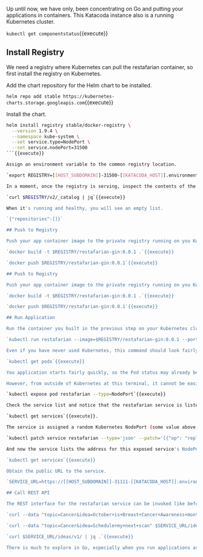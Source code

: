 Up until now, we have only, been concentrating on Go and putting your applications in containers. This Katacoda instance also is a running Kubernetes cluster.

`kubectl get componentstatus`{{execute}}

## Install Registry

We need a registry where Kubernetes can pull the restafarian container, so first install the registry on Kubernetes.

Add the chart repository for the Helm chart to be installed.

`helm repo add stable https://kubernetes-charts.storage.googleapis.com`{{execute}}

Install the chart.

```bash
helm install registry stable/docker-registry \
  --version 1.9.4 \
  --namespace kube-system \
  --set service.type=NodePort \
  --set service.nodePort=31500
```{{execute}}

Assign an environment variable to the common registry location.

`export REGISTRY=[[HOST_SUBDOMAIN]]-31500-[[KATACODA_HOST]].environments.katacoda.com`{{execute}}

In a moment, once the registry is serving, inspect the contents of the empty registry.

`curl $REGISTRY/v2/_catalog | jq`{{execute}}

When it's running and healthy, you will see an empty list.

`{"repositories":[]}`

## Push to Registry

Push your app container image to the private registry running on you Kubernetes cluster.

`docker build -t $REGISTRY/restafarian-gin:0.0.1 .`{{execute}}

`docker push $REGISTRY/restafarian-gin:0.0.1`{{execute}}

## Push to Registry

Push your app container image to the private registry running on you Kubernetes cluster.

`docker build -t $REGISTRY/restafarian-gin:0.0.1 .`{{execute}}

`docker push $REGISTRY/restafarian-gin:0.0.1`{{execute}}

## Run Application

Run the container you built in the previous step on your Kubernetes cluster. The container image comes from the registry.

`kubectl run restafarian --image=$REGISTRY/restafarian-gin:0.0.1 --port=8080`{{execute}}

Even if you have never used Kubernetes, this command should look fairly similar to the `docker run` commands. Now inspect the installation in progress.

`kubectl get pods`{{execute}}

You application starts fairly quickly, so the Pod status may already be running, creating, or initializing. The app is ready for traffic once the Pod status reports `Running`.

However, from outside of Kubernetes at this terminal, it cannot be easily reached. Let's front the Pod with a Service. The service type will be `NodePort`, which will expose the service on a high, random port.

`kubectl expose pod restafarian --type=NodePort`{{execute}}

Check the service list and notice that the restafarian service is listed with a high port number.

`kubectl get services`{{execute}}.

The service is assigned a random Kubernetes NodePort (some value above 30000), and this next line will force the NodePort to 31111.

`kubectl patch service restafarian --type='json' --patch='[{"op": "replace", "path": "/spec/ports/0/nodePort", "value":31111}]'`{{execute}}

And now the service lists the address for this exposed service's NodePort.

`kubectl get services`{{execute}}

Obtain the public URL to the service.

`SERVICE_URL=https://[[HOST_SUBDOMAIN]]-31111-[[KATACODA_HOST]].environments.katacoda.com`{{execute}}

## Call REST API

The REST interface for the restafarian service can be invoked like before.

`curl --data "topic=Cancer&idea=October+is+Breast+Cancer+Awareness+month" $SERVICE_URL/ideas/v1/ | jq .`{{execute}}

`curl --data "topic=Cancer&idea=Schedule+my+next+scan" $SERVICE_URL/ideas/v1/ | jq .`{{execute}}

`curl $SERVICE_URL/ideas/v1/ | jq .`{{execute}}

There is much to explore in Go, especially when you run applications as microservices packaged in containers. This scenario has started you on that path.
